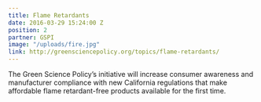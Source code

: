 ```yaml
---
title: Flame Retardants
date: 2016-03-29 15:24:00 Z
position: 2
partner: GSPI
image: "/uploads/fire.jpg"
link: http://greensciencepolicy.org/topics/flame-retardants/
---
```


The Green Science Policy’s initiative will increase consumer awareness and manufacturer compliance with new California regulations that make affordable flame retardant-free products available for the first time.
